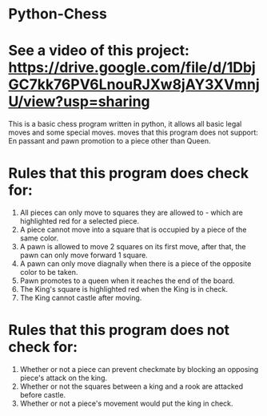 # Python-Chess
# See a video of this project: https://drive.google.com/file/d/1DbjGC7kk76PV6LnouRJXw8jAY3XVmnjU/view?usp=sharing
This is a basic chess program written in python, it allows all basic legal moves and some special moves.
moves that this program does not support: En passant and pawn promotion to a piece other than Queen.
# Rules that this program does check for:
  1. All pieces can only move to squares they are allowed to - which are highlighted red for a selected piece.
  2. A piece cannot move into a square that is occupied by a piece of the same color.
  3. A pawn is allowed to move 2 squares on its first move, after that, the pawn can only move forward 1 square.
  4. A pawn can only move diagnally when there is a piece of the opposite color to be taken.
  5. Pawn promotes to a queen when it reaches the end of the board.
  6. The King's square is highlighted red when the King is in check.
  7. The King cannot castle after moving.
# Rules that this program does not check for:
  1. Whether or not a piece can prevent checkmate by blocking an opposing piece's attack on the king.
  3. Whether or not the squares between a king and a rook are attacked before castle.
  4. Whether or not a piece's movement would put the king in check.
